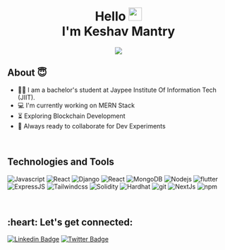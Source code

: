 <!-- Introduction -->
<h1 align="center">Hello <img src="https://emojis.slackmojis.com/emojis/images/1531849430/4246/blob-sunglasses.gif?1531849430" width="30"/><br> I'm Keshav Mantry</h1>

<!-- Cool animation mentioning my techstack -->
<p align="center">
  <a href="https://github.com/DenverCoder1/readme-typing-svg"><img src="https://readme-typing-svg.herokuapp.com?color=%23F75F5F&size=20&center=true&vCenter=true&lines=MERN-Stack+Developer;C%2B%2B+%7C+DS+%7C+Algorithm;Next.Js+%7C+Node.Js+%7C+MongoDB"></a>
</p>


## About 😇
- 👨‍🎓 I am a bachelor's student at Jaypee Institute Of Information Tech (JIIT).
- :computer: I'm currently working on MERN Stack
- :hourglass_flowing_sand:  Exploring Blockchain Development
- :rocket: Always ready to collaborate for Dev Experiments



<!-- divider -->
&nbsp;

<!-- skills showcase -->
<h2>Technologies and Tools</h2>
<p>
<div>
  <img alt="Javascript" src="https://img.shields.io/badge/JavaScript-F7DF1E?style=flat-sqaure&logo=javascript&logoColor=black" />
  <img alt="React" src="https://img.shields.io/badge/C%2B%2B-00599C?style=flat-square&logo=c%2B%2B&logoColor=white" />
   <img alt="Django" src="https://img.shields.io/badge/django.js-404D59?style=flat-sqaure" />
  <img alt="React" src="https://img.shields.io/badge/-React-45b8d8?style=flat-square&logo=react&logoColor=white" />
  <img alt="MongoDB" src="https://img.shields.io/badge/-MongoDB-13aa52?style=flat-square&logo=mongodb&logoColor=white" />
  <img alt="Nodejs" src="https://img.shields.io/badge/-Nodejs-43853d?style=flat-square&logo=Node.js&logoColor=white" />
  <img alt="flutter" src="https://img.shields.io/badge/flutter-404D59?style=flat-sqaure" />
    <img alt="ExpressJS" src="https://img.shields.io/badge/Express.js-404D59?style=flat-sqaure" />
   <img alt="Tailwindcss" src="https://img.shields.io/badge/Tailwind_CSS-38B2AC?style=flat-sqaure&logo=tailwind-css&logoColor=white" />
  <img alt="Solidity" src="https://img.shields.io/badge/-Solidity-5C2D91?style=flat-square&logo=solidity&logoColor=white" />
  <img alt="Hardhat" src="https://img.shields.io/badge/-Hardhat-ED8B00?style=flat-square&logo=hardhat&logoColor=white" />

  <img alt="git" src="https://img.shields.io/badge/-Git-F05032?style=flat-square&logo=git&logoColor=white" />
  <img alt="NextJs" src="https://img.shields.io/badge/-NextJs-ea2845?style=flat-square&logo=react&logoColor=white" />
  <img alt="npm" src="https://img.shields.io/badge/-YARN-CB3837?style=flat-square&logo=yarn&logoColor=white" />

  
</div>
</p>

<!-- divider -->
&nbsp;

<!-- most used languages -->

  
 <h2 align="left">:heart: Let's get connected:</h2>

[![Linkedin Badge](https://img.shields.io/badge/-LINKEDIN-blue?style=flat-square&logo=Linkedin&logoColor=white&link=https://www.linkedin.com/in/namanagrwal/)](https://www.linkedin.com/in/keshav-mantry-613768229/) 
[![Twitter Badge](https://img.shields.io/badge/-TWITTER-1ca0f1?style=flat-square&labelColor=1ca0f1&logo=twitter&logoColor=white&link=https://twitter.com/Naman_Agrwl)](https://x.com/Keshav27808856?t=y1Ie5e6lFcimqAImeP72OQ&s=09)
